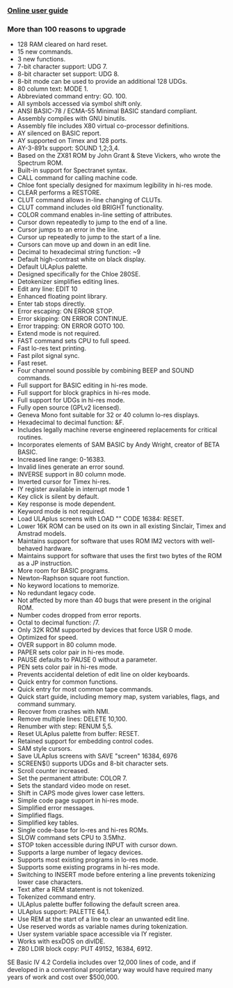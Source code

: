 ### [Online user guide](https://github.com/cheveron/sebasic4/wiki)

### More than 100 reasons to upgrade
* 128 RAM cleared on hard reset.
* 15 new commands.
* 3 new functions.
* 7-bit character support: UDG 7.
* 8-bit character set support: UDG 8.
* 8-bit mode can be used to provide an additional 128 UDGs.
* 80 column text: MODE 1.
* Abbreviated command entry: GO. 100.
* All symbols accessed via symbol shift only.
* ANSI BASIC-78 / ECMA-55 Minimal BASIC standard compliant.
* Assembly compiles with GNU binutils.
* Assembly file includes X80 virtual co-processor definitions.
* AY silenced on BASIC report.
* AY supported on Timex and 128 ports.
* AY-3-891x support: SOUND 1,2;3,4.
* Based on the ZX81 ROM by John Grant & Steve Vickers, who wrote the Spectrum ROM.
* Built-in support for Spectranet syntax.
* CALL command for calling machine code.
* Chloe font specially designed for maximum legibility in hi-res mode.
* CLEAR performs a RESTORE.
* CLUT command allows in-line changing of CLUTs.
* CLUT command includes old BRIGHT functionality.
* COLOR command enables in-line setting of attributes.
* Cursor down repeatedly to jump to the end of a line.
* Cursor jumps to an error in the line.
* Cursor up repeatedly to jump to the start of a line.
* Cursors can move up and down in an edit line.
* Decimal to hexadecimal string function: ~9
* Default high-contrast white on black display.
* Default ULAplus palette.
* Designed specifically for the Chloe 280SE.
* Detokenizer simplifies editing lines.
* Edit any line: EDIT 10
* Enhanced floating point library.
* Enter tab stops directly.
* Error escaping: ON ERROR STOP.
* Error skipping: ON ERROR CONTINUE.
* Error trapping: ON ERROR GOTO 100.
* Extend mode is not required.
* FAST command sets CPU to full speed.
* Fast lo-res text printing.
* Fast pilot signal sync.
* Fast reset.
* Four channel sound possible by combining BEEP and SOUND commands.
* Full support for BASIC editing in hi-res mode.
* Full support for block graphics in hi-res mode.
* Full support for UDGs in hi-res mode.
* Fully open source (GPLv2 licensed).
* Geneva Mono font suitable for 32 or 40 column lo-res displays.
* Hexadecimal to decimal function: &F.
* Includes legally machine reverse engineered replacements for critical routines.
* Incorporates elements of SAM BASIC by Andy Wright, creator of BETA BASIC.
* Increased line range: 0-16383.
* Invalid lines generate an error sound.
* INVERSE support in 80 column mode.
* Inverted cursor for Timex hi-res.
* IY register available in interrupt mode 1
* Key click is silent by default.
* Key response is mode dependent.
* Keyword mode is not required.
* Load ULAplus screens with LOAD "" CODE 16384: RESET.
* Lower 16K ROM can be used on its own in all existing Sinclair, Timex and Amstrad models.
* Maintains support for software that uses ROM IM2 vectors with well-behaved hardware.
* Maintains support for software that uses the first two bytes of the ROM as a JP instruction.
* More room for BASIC programs.
* Newton-Raphson square root function.
* No keyword locations to memorize.
* No redundant legacy code.
* Not affected by more than 40 bugs that were present in the original ROM.
* Number codes dropped from error reports.
* Octal to decimal function: /7.
* Only 32K ROM supported by devices that force USR 0 mode.
* Optimized for speed.
* OVER support in 80 column mode.
* PAPER sets color pair in hi-res mode.
* PAUSE defaults to PAUSE 0 without a parameter.
* PEN sets color pair in hi-res mode.
* Prevents accidental deletion of edit line on older keyboards.
* Quick entry for common functions.
* Quick entry for most common tape commands.
* Quick start guide, including memory map, system variables, flags, and command summary.
* Recover from crashes with NMI.
* Remove multiple lines: DELETE 10,100.
* Renumber with step: RENUM 5,5.
* Reset ULAplus palette from buffer: RESET.
* Retained support for embedding control codes.
* SAM style cursors.
* Save ULAplus screens with SAVE "screen" 16384, 6976
* SCREEN$() supports UDGs and 8-bit character sets.
* Scroll counter increased.
* Set the permanent attribute: COLOR 7.
* Sets the standard video mode on reset.
* Shift in CAPS mode gives lower case letters.
* Simple code page support in hi-res mode.
* Simplified error messages.
* Simplified flags.
* Simplified key tables.
* Single code-base for lo-res and hi-res ROMs.
* SLOW command sets CPU to 3.5Mhz.
* STOP token accessible during INPUT with cursor down.
* Supports a large number of legacy devices.
* Supports most existing programs in lo-res mode.
* Supports some existing programs in hi-res mode.
* Switching to INSERT mode before entering a line prevents tokenizing lower case characters.
* Text after a REM statement is not tokenized.
* Tokenized command entry.
* ULAplus palette buffer following the default screen area.
* ULAplus support: PALETTE 64,1.
* Use REM at the start of a line to clear an unwanted edit line.
* Use reserved words as variable names during tokenization.
* User system variable space accessible via IY register.
* Works with esxDOS on divIDE.
* Z80 LDIR block copy: PUT 49152, 16384, 6912.

SE Basic IV 4.2 Cordelia includes over 12,000 lines of code, and if developed in a conventional proprietary way would have required many years of work and cost over $500,000.
